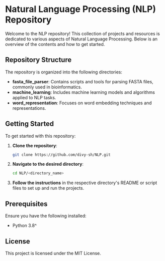 # Natural Language Processing (NLP) Repository

Welcome to the NLP repository! This collection of projects and resources is dedicated to various aspects of Natural Language Processing. Below is an overview of the contents and how to get started.

## Repository Structure

The repository is organized into the following directories:

- **fasta_file_parser**: Contains scripts and tools for parsing FASTA files, commonly used in bioinformatics.
- **machine_learning**: Includes machine learning models and algorithms applied to NLP tasks.
- **word_representation**: Focuses on word embedding techniques and representations.

## Getting Started

To get started with this repository:

1. **Clone the repository**:
   ```bash
   git clone https://github.com/divy-sh/NLP.git
   ```

2. **Navigate to the desired directory**:
   ```bash
   cd NLP/<directory_name>
   ```

3. **Follow the instructions** in the respective directory's README or script files to set up and run the projects.

## Prerequisites

Ensure you have the following installed:

- Python 3.8^

## License

This project is licensed under the MIT License.

